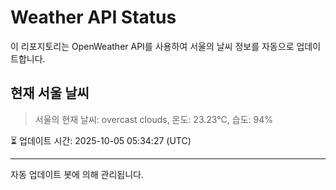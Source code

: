 
# Weather API Status

이 리포지토리는 OpenWeather API를 사용하여 서울의 날씨 정보를 자동으로 업데이트합니다.

## 현재 서울 날씨
> 서울의 현재 날씨: overcast clouds, 온도: 23.23°C, 습도: 94%

⏳ 업데이트 시간: 2025-10-05 05:34:27 (UTC)

---
자동 업데이트 봇에 의해 관리됩니다.
